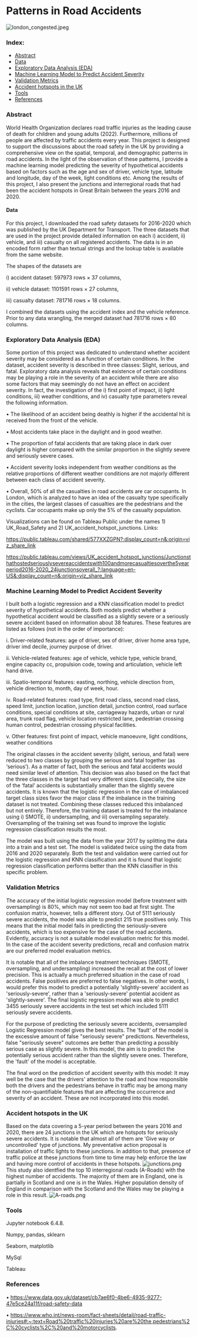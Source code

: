 # Patterns in Road Accidents
![london_congested.jpeg](images/london_congested.jpeg)
### Index:

* [Abstract](#section1)
* [Data](#section2)
* [Exploratory Data Analysis (EDA)](#section3)
* [Machine Learning Model to Predict Accident Severity](#section4)
* [Validation Metrics](#section5)
* [Accident hotspots in the UK](#section6)
* [Tools](#section7)
* [References](#section8)

<a id='section1'></a>
### Abstract
World Health Organization declares road traffic injuries as the leading cause of death for children and young adults (2022). Furthermore, millions of people are affected by traffic accidents every year. This project is designed to support the discussions about the road safety in the UK by providing a comprehensive view on the spatial, temporal, and demographic patterns in road accidents. In the light of the observation of these patterns, I provide a machine learning model predicting the severity of hypothetical accidents based on factors such as the age and sex of driver, vehicle type, latitude and longitude, day of the week, light conditions etc. Among the results of this project, I also present the junctions and interregional roads that had been the accident hotspots in Great Britain between the years 2016 and 2020.

<a id='section2'></a>
#### Data
For this project, I downloaded the road safety datasets for 2016-2020 which was published by the UK Department for Transport. The three datasets that are used in the project provide detailed information on each i) accident, ii) vehicle, and iii) casualty on all registered accidents. The data is in an encoded form rather than textual strings and the lookup table is available from the same website.

The shapes of the datasets are

i)	accident dataset: 597973 rows × 37 columns, 

ii)	vehicle dataset: 1101591 rows × 27 columns, 

iii)	casualty dataset: 781716 rows × 18 columns.

I combined the datasets using the accident index and the vehicle reference. Prior to any data wrangling, the merged dataset had 781716 rows × 80 columns.

<a id='section3'></a>
### Exploratory Data Analysis (EDA)

Some portion of this project was dedicated to understand whether accident severity may be considered as a function of certain conditions. In the dataset, accident severity is described in three classes: Slight, serious, and fatal. Exploratory data analysis reveals that existence of certain conditions may be playing a role in the severity of an accident while there are also some factors that may seemingly do not have an effect on accident severity. In fact, the investigation of the i) first point of impact, ii) light conditions, iii) weather conditions, and iv) casualty type parameters reveal the following information. 

•	The likelihood of an accident being deathly is higher if the accidental hit is received from the front of the vehicle.

•	Most accidents take place in the daylight and in good weather. 

•	The proportion of fatal accidents that are taking place in dark over daylight is higher compared with the similar proportion in the slightly severe and seriously severe cases. 

•	Accident severity looks independent from weather conditions as the relative proportions of different weather conditions are not majorly different between each class of accident severity.

•	Overall, 50% of all the casualties in road accidents are car occupants. In London, which is analyzed to have an idea of the casualty type specifically in the cities, the largest classes of casualties are the pedestrians and the cyclists. Car occupants make up only the 5% of the casualty population.

Visualizations can be found on Tableau Public under the names 1) UK_Road_Safety and 2) UK_accident_hotspot_junctions. Links:

https://public.tableau.com/shared/577XXZGPN?:display_count=n&:origin=viz_share_link

https://public.tableau.com/views/UK_accident_hotspot_junctions/Junctionsthathostedseriouslysevereaccidentswith100andmorecasualtiesoverthe5yearperiod2016-2020_24junctionsoverall_?:language=en-US&:display_count=n&:origin=viz_share_link

<a id='section4'></a>
### Machine Learning Model to Predict Accident Severity

I built both a logistic regression and a KNN classification model to predict severity of hypothetical accidents. Both models predict whether a hypothetical accident would be classified as a slightly severe or a seriously severe accident based on information about 38 features. These features are listed as follows (not in the order of importance):

i.	Driver-related features: age of driver, sex of driver, driver home area type, driver imd decile, journey purpose of driver.

ii.	Vehicle-related features: age of vehicle, vehicle type, vehicle brand, engine capacity cc, propulsion code, towing and articulation, vehicle left hand drive.

iii.	Spatio-temporal features: easting, northing, vehicle direction from, vehicle direction to, month, day of week, hour.

iv.	Road-related features: road type, first road class, second road class, speed limit, junction location, junction detail, junction control, road surface conditions, special conditions at site, carriageway hazards, urban or rural area, trunk road flag, vehicle location restricted lane, pedestrian crossing human control, pedestrian crossing physical facilities.

v.	Other features: first point of impact, vehicle manoeuvre, light conditions, weather conditions

The original classes in the accident severity (slight, serious, and fatal) were reduced to two classes by grouping the serious and fatal together (as ‘serious’). As a matter of fact, both the serious and fatal accidents would need similar level of attention. This decision was also based on the fact that the three classes in the target had very different sizes. Especially, the size of the ‘fatal’ accidents is substantially smaller than the slightly severe accidents. It is known that the logistic regression in the case of imbalanced target class sizes favor the major class if the imbalance in the training dataset is not treated. Combining these classes reduced this imbalanced but not entirely. Therefore, the training dataset is treated for the imbalance using i) SMOTE, ii) undersampling, and iii) oversampling separately. Oversampling of the training set was found to improve the logistic regression classification results the most.

The model was built using the data from the year 2017 by splitting the data into a train and a test set. The model is validated twice using the data from 2016 and 2020 separately. Both the test and validation were carried out for the logistic regression and KNN classification and it is found that logistic regression classification performs better than the KNN classifier in this specific problem.

<a id='section5'></a>
### Validation Metrics

The accuracy of the initial logistic regression model (before treatment with oversampling) is 80%, which may not seem too bad at first sight. The confusion matrix, however, tells a different story. Out of 5111 seriously severe accidents, the model was able to predict 215 true positives only. This means that the initial model fails in predicting the seriously-severe accidents, which is too expensive for the case of the road accidents. Evidently, accuracy is not a suitable model evaluation metric for this model. In the case of the accident severity predictions, recall and confusion matrix are our preferred model evaluation metrics.

It is notable that all of the imbalance treatment techniques (SMOTE, oversampling, and undersampling) increased the recall at the cost of lower precision. This is actually a much preferred situation in the case of road accidents. False positives are preferred to false negatives. In other words, I would prefer this model to predict a potentially 'slightly-severe' accident as 'seriously-severe', rather than a 'seriously-severe' potential accident as 'slightly-severe'. The final logistic regression model was able to predict 3455 seriously severe accidents in the test set which included 5111 seriously severe accidents.

For the purpose of predicting the seriously severe accidents, oversampled Logistic Regression model gives the best results. The 'fault' of the model is the excessive amount of false "seriously severe" predictions. Nevertheless, false "seriously severe" outcomes are better than predicting a possibly serious case as slightly severe. In this model, the aim is to predict the potentially serious accident rather than the slightly severe ones. Therefore, the 'fault' of the model is acceptable.

The final word on the prediction of accident severity with this model: It may well be the case that the drivers' attention to the road and how responsible both the drivers and the pedestrians behave in traffic may be among many of the non-quantifiable features that are affecting the occurrence and severity of an accident. These are not incorporated into this model.

<a id='section6'></a>
### Accident hotspots in the UK

Based on the data covering a 5-year period between the years 2016 and 2020, there are 24 junctions in the UK which are hotspots for seriously severe accidents. It is notable that almost all of them are 'Give way or uncontrolled' type of junctions. My preventative action proposal is installation of traffic lights to these junctions. In addition to that, presence of traffic police at these junctions from time to time may help enforce the law and having more control of accidents in these hotspots.
![junctions.png](images/junctions.png)
This study also identfied the top 10 interregional roads (A-Roads) with the highest number of accidents. The majority of them are in England, one is partially in Scotland and one is in the Wales. Higher population density of England in comparison with the Scotland and the Wales may be playing a role in this result.
![A-roads.png](images/A-roads.png)

<a id='section7'></a>
### Tools

Jupyter notebook 6.4.8.

Numpy, pandas, sklearn

Seaborn, matplotlib

MySql

Tableau

<a id='section8'></a>
### References
•	https://www.data.gov.uk/dataset/cb7ae6f0-4be6-4935-9277-47e5ce24a11f/road-safety-data

•	https://www.who.int/news-room/fact-sheets/detail/road-traffic-injuries#:~:text=Road%20traffic%20injuries%20are%20the,pedestrians%2C%20cyclists%2C%20and%20motorcyclists.

